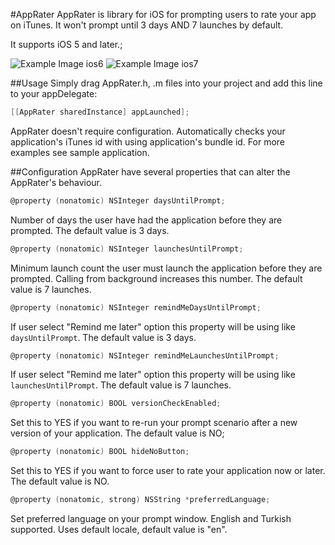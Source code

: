 #AppRater
AppRater is library for iOS for prompting users to rate your app on iTunes. It won't prompt until 3 days AND 7 launches by default. 

It supports iOS 5 and later.;

![Example Image ios6][1] ![Example Image ios7][2]

##Usage
Simply drag AppRater.h, .m files into your project and add this line to your appDelegate:
```objective-c
[[AppRater sharedInstance] appLaunched];
```

AppRater doesn't require configuration. Automatically checks your application's iTunes id with using application's bundle id. For more examples see sample application.

##Configuration
AppRater have several properties that can alter the AppRater's behaviour.
```objective-c
@property (nonatomic) NSInteger daysUntilPrompt;
```
Number of days the user have had the application before they are prompted. The default value is 3 days.

```objective-c
@property (nonatomic) NSInteger launchesUntilPrompt;
```
Minimum launch count the user must launch the application before they are prompted. Calling from background increases this number. The default value is 7 launches.

```objective-c
@property (nonatomic) NSInteger remindMeDaysUntilPrompt;
```
If user select "Remind me later" option this property will be using like  `daysUntilPrompt`. The default value is 3 days.

```objective-c
@property (nonatomic) NSInteger remindMeLaunchesUntilPrompt;
```
If user select "Remind me later" option this property will be using like  `launchesUntilPrompt`. The default value is 7 launches.

```objective-c
@property (nonatomic) BOOL versionCheckEnabled;
```
Set this to YES if you want to re-run your prompt scenario after a new version of your application. The default value is NO;

```objective-c
@property (nonatomic) BOOL hideNoButton;
```
Set this to YES if you want to force user to rate your application now or later. The default value is NO.

```objective-c
@property (nonatomic, strong) NSString *preferredLanguage;
```
Set preferred language on your prompt window. English and Turkish supported. Uses default locale, default value is "en".

 [1]: https://raw.github.com/Turkcell/AppRater_iOS/master/ScreenShots/ios6.png
 [2]: https://raw.github.com/Turkcell/AppRater_iOS/master/ScreenShots/ios7.png
